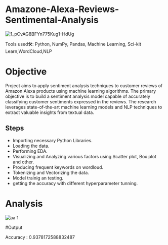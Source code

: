 # Amazone-Alexa-Reviews-Sentimental-Analysis

![1_pCvAG8BFYn775Kug1-HdUg](https://github.com/Abhi2850/Amazone-Reviews-Sentimental-Analysis/assets/91343400/04163eeb-d6ac-42fa-8626-9af52e0ab51e)

Tools used🛠: Python, NumPy, Pandas, Machine Learning, Sci-kit Learn,WordCloud,NLP 

# Objective
Project aims to apply sentiment analysis techniques to customer reviews of Amazon Alexa products using machine learning     algorithms. The primary objective is to build a sentiment analysis model capable of accurately classifying customer sentiments expressed in the reviews. The research leverages state-of-the-art machine learning models and NLP techniques to extract valuable insights from textual data.

## Steps
* Importing necessary Python Libraries.
* Loading the data. 
* Performing EDA.
* Visualizing and Analyzing various factors using Scatter plot, Box plot and other.
* Producing frequent keywords on  wordloud.
* Tokenizing and Vectorizing the data.
* Model trainig an testing.
* getting the accuracy with different hyperparameter tunning.


# Analysis
![aa 1](https://github.com/Abhi2850/Amazone-Reviews-Sentimental-Analysis/assets/91343400/cce2b7ae-b0fe-4ce3-b036-095ec6814ce4)


#Output

Accuracy : 0.9378172588832487
